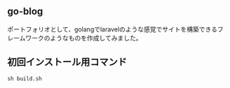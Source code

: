 ## go-blog
ポートフォリオとして、golangでlaravelのような感覚でサイトを構築できるフレームワークのようなものを作成してみました。

## 初回インストール用コマンド
```
sh build.sh
```
